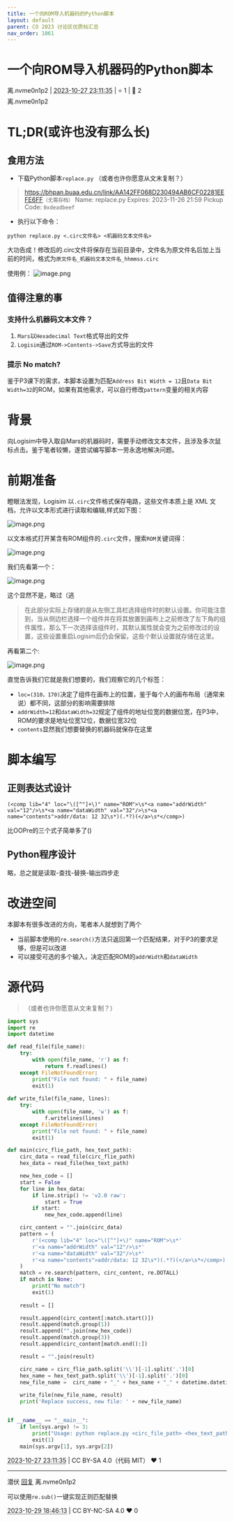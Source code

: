 ```yaml
---
title: 一个向ROM导入机器码的Python脚本
layout: default
parent: CO 2023 讨论区优质帖汇总
nav_order: 1061
---
```

# 一个向ROM导入机器码的Python脚本
<div class="post-info">
<span>离.nvme0n1p2</span>
|
<abbr title="2023-10-27T23:11:35.620132+08:00"><time datetime="2023-10-27T23:11:35.620132+08:00">2023-10-27 23:11:35</time></abbr>
|
<span>⭐️ 1</span>
|
<span>💬️ 2</span>
<br>
<div></div>
</div>

<div id="reply-4075" class="reply reply-l0">
<div class="reply-header">
<span>离.nvme0n1p2</span>
</div>
<div class="reply-text">

# TL;DR(或许也没有那么长)
## 食用方法
- 下载Python脚本`replace.py`
（或者也许你愿意从文末复制？）
> https://bhpan.buaa.edu.cn/link/AA142FF068D230494AB6CF02281EEFE6FF<small>（无需存档）</small>
Name: replace.py
Expires: 2023-11-26 21:59
Pickup Code: `0xdeadbeef`
- 执行以下命令：

``` shell
python replace.py <.circ文件名> <机器码文本文件名>
```
大功告成！修改后的.circ文件将保存在当前目录中，文件名为原文件名后加上当前的时间，格式为`原文件名_机器码文本文件名_hhmmss.circ`

使用例：
![image.png](/images/co-discussions/1061/image--1.png)
## 值得注意的事
### 支持什么机器码文本文件？
1. `Mars`以`Hexadecimal Text`格式导出的文件
2. `Logisim`通过`ROM->Contents->Save`方式导出的文件
### 提示 No match?
鉴于P3课下的需求，本脚本设置为匹配`Address Bit Width = 12`且`Data Bit Width=32`的ROM，如果有其他需求，可以自行修改`pattern`变量的相关内容


# 背景
向Logisim中导入取自Mars的机器码时，需要手动修改文本文件，且涉及多次鼠标点击。鉴于笔者较懒，遂尝试编写脚本一劳永逸地解决问题。

# 前期准备
瞪眼法发现，Logisim 以`.circ`文件格式保存电路，这些文件本质上是 XML 文档，允许以文本形式进行读取和编辑,样式如下图：

![image.png](/images/co-discussions/1061/image--2.png)

以文本格式打开某含有ROM组件的`.circ`文件，搜索`ROM`关键词得：

![image.png](/images/co-discussions/1061/image--3.png)

我们先看第一个：

![image.png](/images/co-discussions/1061/image--4.png)

这个显然不是，略过（逃

> 在此部分实际上存储的是从左侧工具栏选择组件时的默认设置。你可能注意到，当从侧边栏选择一个组件并在将其放置到画布上之前修改了左下角的组件属性，那么下一次选择该组件时，其默认属性就会变为之前修改过的设置，这些设置重启Logisim后仍会保留。这些个默认设置就存储在这里。

再看第二个:

![image.png](/images/co-discussions/1061/image--5.png)

直觉告诉我们它就是我们想要的，我们观察它的几个标签：
- `loc=(310，170)`决定了组件在画布上的位置，鉴于每个人的画布布局（通常来说）都不同，这部分的影响需要排除
- `addrWidth=12`和`dataWidth=32`规定了组件的地址位宽的数据位宽，在P3中，ROM的要求是地址位宽12位，数据位宽32位
- `contents`显然我们想要替换的机器码就保存在这里

# 脚本编写
## 正则表达式设计
``` RegEx
(<comp lib="4" loc="\([^"]+\)" name="ROM">\s*<a name="addrWidth" val="12"/>\s*<a name="dataWidth" val="32"/>\s*<a name="contents">addr/data: 12 32\s*)(.*?)(</a>\s*</comp>)
```
比OOPre的三个式子简单多了()

## Python程序设计
略，总之就是读取-查找-替换-输出四步走

# 改进空间
本脚本有很多改进的方向，笔者本人就想到了两个
- 当前脚本使用的`re.search()`方法只返回第一个匹配结果，对于P3的要求足够，但是可以改进
- 可以接受可选的多个输入，决定匹配ROM的`addrWidth`和`dataWidth`

# 源代码
> （或者也许你愿意从文末复制？）
```python
import sys
import re
import datetime

def read_file(file_name):
    try:
        with open(file_name, 'r') as f:
            return f.readlines()
    except FileNotFoundError:
        print("File not found: " + file_name)
        exit(1)
    
def write_file(file_name, lines):
    try:
        with open(file_name, 'w') as f:
            f.writelines(lines)
    except FileNotFoundError:
        print("File not found: " + file_name)
        exit(1)

def main(circ_flie_path, hex_text_path):
    circ_data = read_file(circ_flie_path)
    hex_data = read_file(hex_text_path)

    new_hex_code = []
    start = False
    for line in hex_data:
        if line.strip() != 'v2.0 raw':
            start = True
        if start:
            new_hex_code.append(line)

    circ_content = "".join(circ_data)
    pattern = (
        r'(<comp lib="4" loc="\([^"]+\)" name="ROM">\s*'
        r'<a name="addrWidth" val="12"/>\s*'
        r'<a name="dataWidth" val="32"/>\s*'
        r'<a name="contents">addr/data: 12 32\s*)(.*?)(</a>\s*</comp>)'
    )
    match = re.search(pattern, circ_content, re.DOTALL)
    if match is None:
        print("No match")
        exit(1)
    
    result = []

    result.append(circ_content[:match.start()])
    result.append(match.group(1))
    result.append("".join(new_hex_code))
    result.append(match.group(3))
    result.append(circ_content[match.end():])

    result = "".join(result)

    circ_name = circ_flie_path.split('\\')[-1].split('.')[0]
    hex_name = hex_text_path.split('\\')[-1].split('.')[0]
    new_file_name =  circ_name + "_" + hex_name + "_" + datetime.datetime.now().strftime("%H%M%S") + ".circ"
    
    write_file(new_file_name, result)
    print('Replace success, new file: ' + new_file_name)


if __name__ == "__main__":
    if len(sys.argv) != 3:
        print("Usage: python replace.py <circ_file_path> <hex_text_path>")
        exit(1)
    main(sys.argv[1], sys.argv[2])
```



</div>
<div class="reply-footer">
<abbr title="2023-10-27T23:11:35.626538+08:00"><time datetime="2023-10-27T23:11:35.626538+08:00">2023-10-27 23:11:35</time></abbr>
|
<span>CC BY-SA 4.0（代码 MIT）</span>
<span class="reply-vote">❤️ 1</span>
</div>
</div>
<hr class="reply-separator">
<div id="reply-4095" class="reply reply-l1">
<div class="reply-header">
<span>潜伏 <a href="#reply-4075">回复</a> 离.nvme0n1p2</span>
</div>
<div class="reply-text">

可以使用`re.sub()`一键实现正则匹配替换

</div>
<div class="reply-footer">
<abbr title="2023-10-29T18:46:13.758725+08:00"><time datetime="2023-10-29T18:46:13.758725+08:00">2023-10-29 18:46:13</time></abbr>
|
<span>CC BY-NC-SA 4.0</span>
<span class="reply-vote">❤️ 0</span>
</div>
</div>